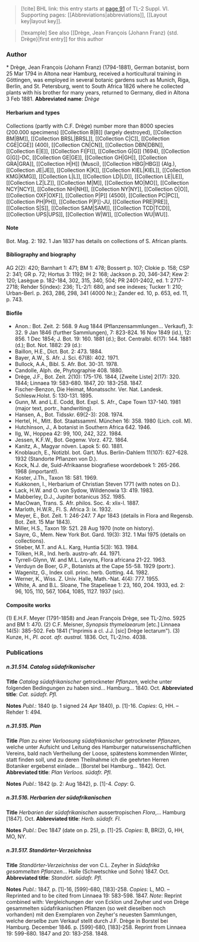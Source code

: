 > [!cite] BHL link: this entry starts at [page 91](https://www.biodiversitylibrary.org/page/33260079) of TL-2 Suppl. VI.
> Supporting pages: [[Abbreviations|abbreviations]], [[Layout key|layout key]].

> [!example] See also [[Drège, Jean François (Johann Franz) {std. Drège}|first entry]] for this author

### Author

\* Drège, Jean François (Johann Franz) (1794-1881), German botanist, born 25 Mar 1794 in Altona near Hamburg, received a horticultural training in Göttingen, was employed in several botanic gardens such as Munich, Riga, Berlin, and St. Petersburg, went to South Africa 1826 where he collected plants with his brother for many years, returned to Germany, died in Altona 3 Feb 1881. 
**Abbreviated name**: *Drège*

#### Herbarium and types

Collections (partly with C.F. Drège) number more than 8000 species (200.000 specimens) [[Collection B|B]] (largely destroyed), [[Collection BM|BM]], [[Collection BRSL|BRSL]], [[Collection C|C]], [[Collection CGE|CGE]] (400), [[Collection CN|CN]], [[Collection DBN|DBN]], [[Collection E|E]], [[Collection FI|FI]], [[Collection G|G]] (1694), [[Collection G|G]]-DC, [[Collection GE|GE]], [[Collection GH|GH]], [[Collection GRA|GRA]], [[Collection H|H]] (Musci), [[Collection HBG|HBG]] (Alg.), [[Collection JE|JE]], [[Collection K|K]], [[Collection KIEL|KIEL]], [[Collection KMG|KMG]], [[Collection L|L]], [[Collection LD|LD]], [[Collection LE|LE]], [[Collection LZ|LZ]], [[Collection M|M]], [[Collection MO|MO]], [[Collection NCY|NCY]], [[Collection NH|NH]], [[Collection NY|NY]], [[Collection O|O]], [[Collection OXF|OXF]], [[Collection P|P]] (4500), [[Collection PC|PC]], [[Collection PH|PH]], [[Collection P|P]]-JU, [[Collection PRE|PRE]], [[Collection S|S]], [[Collection SAM|SAM]], [[Collection TCD|TCD]], [[Collection UPS|UPS]], [[Collection W|W]], [[Collection WU|WU]].

#### Note

Bot. Mag. 2: 192. 1 Jan 1837 has details on collections of S. African plants.

#### Bibliography and biography

AG 2(2): 420; Barnhart 1: 471; BM 1: 478; Bossert p. 107; Clokie p. 158; CSP 2: 341; GR p. 72; Hortus 3: 1192; IH 2: 168; Jackson p. 20, 346-347; Kew 2: 120; Lasègue p. 182-184, 302, 315, 340, 504; PR 2401-2402, ed. 1: 2717-2718; Rehder 5(index): 236; TL-2/1: 680, and see indexes; Tucker 1: 210; Urban-Berl. p. 263, 286, 298, 341 (4000 Nr.); Zander ed. 10, p. 653, ed. 11, p. 743.

#### Biofile

- Anon.: Bot. Zeit. 2: 568. 9 Aug 1844 (Pflanzensammlungen... Verkauf), 3: 32. 9 Jan 1846 (further Sammlungen), 7: 823-824. 16 Nov 1849 (id.), 12: 856. 1 Dec 1854; J. Bot. 19: 160. 1881 (d.); Bot. Centralbl. 6(17): 144. 1881 (d.); Bot. Not. 1882: 29 (d.):
- Baillon, H.E., Dict. Bot. 2: 473. 1884.
- Bayer, A.W., S. Afr. J. Sci. 67(8): 402. 1971.
- Bullock, A.A., Bibl. S. Afr. Bot. 30-31. 1978.
- Candolle, Alph. de, Phytographie 408. 1880.
- Drège, J.F., Bot. Zeit. 2(10): 175-176. 1844, \[Zweite Liste\] 2(17): 320. 1844; Linnaea 19: 583-680. 1847, 20: 183-258. 1847.
- Fischer-Benzon, Die Heimat, Monatsschr. Ver. Nat. Landesk. Schlesw.Holst. 5: 130-131. 1895.
- Gunn, M. and L.E. Codd, Bot. Expl. S. Afr., Cape Town 137-140. 1981 (major text, portr., handwriting).
- Hansen, A., Bot. Tidsskr. 69(2-3): 208. 1974.
- Hertel, H., Mitt. Bot. Staatssamml. München 16: 358. 1980 (Lich. coll. M).
- Hutchinson, J., A botanist in Southern Africa 642. 1946.
- Ilg, W., Hoppea 42: 99, 100, 242, 322. 1984.
- Jessen, K.F.W., Bot. Gegenw. Vorz. 472. 1864.
- Kanitz, A., Magyar növen. Lapok 5: 60. 1881.
- Knoblauch, E., Notizbl. bot. Gart. Mus. Berlin-Dahlem 11(107): 627-628. 1932 (Standorte Pflanzen von D.).
- Kock, N.J. de, Suid-Afrikaanse biografiese woordeboek 1: 265-266. 1968 (important!).
- Koster, J.Th., Taxon 18: 581. 1969.
- Kukkonen, I., Herbarium of Christian Steven 1771 (with notes on D.).
- Lack, H.W. and O. von Sydow, Willdenowia 13: 419. 1983.
- Mabberley, D.J., Jupiter botanicus 352. 1985.
- MacOwan, Trans. S. Afr. philos. Soc. 4: xlix-l. 1887.
- Marloth, H.W.R., Fl. S. Africa 3: ix. 1932.
- Meyer, E., Bot. Zeit. 1: 246-247. 7 Apr 1843 (details in Flora and Regensb. Bot. Zeit. 15 Mar 1843).
- Miller, H.S., Taxon 19: 521. 28 Aug 1970 (note on history).
- Sayre, G., Mem. New York Bot. Gard. 19(3): 312. 1 Mai 1975 (details on collections).
- Stieber, M.T. and A.L. Karg, Huntia 5(3): 163. 1984.
- Tölken, H.R., Ind. herb. austro-afr. 44. 1971.
- Tyrrell-Glynn, W. and M.L. Levyns, Flora africana 21-22. 1963.
- Verduyn de Boer, G.P., Botanists at the Cape 55-58. 1929 (portr.).
- Wagenitz, G., Index coll. princ. herb. Gotting. 44. 1982.
- Werner, K., Wiss. Z. Univ. Halle, Math.-Nat. 4(4): 777. 1955.
- White, A. and B.L. Sloane, The Stapelieae 1: 23, 160, 204. 1933, ed. 2: 96, 105, 110, 567, 1064, 1085, 1127. 1937 (sic).

#### Composite works

(1) E.H.F. Meyer (1791-1858) and Jean François Drège, see TL-2/no. 5925 and BM 1: 470.
(2) C.F. Meisner, *Synopsis thymelaearum* \[etc.\] Linnaea 14(5): 385-502. Feb 1841 ("Inprimis a cl. J.J. \[sic\] Drège lectarum").
(3) Kunze, H., *Pl. acot. afr. austral.* 1836. Oct, TL-2/no. 4038.

### Publications

##### n.31.514. Catalog südafrikanischer

**Title**
*Catalog südafrikanischer* getrockneter *Pflanzen*, welche unter folgenden Bedingungen zu haben sind... Hamburg... 1840. Oct.
**Abbreviated title**: *Cat. südafr. Pfl.*

**Notes**
*Publ*.: 1840 (p. 1 signed 24 Apr 1840), p. \[1\]-16. *Copies*: G, HH. – Rehder 1: 494.

##### n.31.515. Plan

**Title**
*Plan* zu einer *Verloosung südafrikanischer* getrockneter *Pflanzen*, welche unter Aufsicht und Leitung des Hamburger naturwissenschaftlichen Vereins, bald nach Vertheilung der Loose, spätestens kommenden Winter, statt finden soll, und zu deren Theilnahme ich die geehrten Herren Botaniker ergebenst einlade... \[Borstel bei Hamburg... 1842\]. Oct.
**Abbreviated title**: *Plan Verloos. südafr. Pfl.*

**Notes**
*Publ*.: 1842 (p. 2: Aug 1842), p. \[1\]-4. *Copy*: G.

##### n.31.516. Herbarien der südafrikanischen

**Title**
*Herbarien der südafrikanischen* aussertropischen *Flora*,... Hamburg \[1847\]. Oct.
**Abbreviated title**: *Herb. südafr. Fl.*

**Notes**
*Publ*.: Dec 1847 (date on p. 25), p. \[1\]-25. *Copies*: B, BR(2), G, HH, MO, NY.

##### n.31.517. Standörter-Verzeichniss

**Title**
*Standörter-Verzeichniss* der von C.L. Zeyher in *Südafrika gesammelten Pflanzen*... Halle (Schwetschke und Sohn) 1847. Oct.
**Abbreviated title**: *Standört. südafr. Pfl.*

**Notes**
*Publ*.: 1847, p. \[1\]-16, \[599\]-680, \[183\]-258. *Copies*: L, MO. – Reprinted and to be cited from Linnaea 19: 583-598. 1847.
*Note*: Reprint combined with: Vergleichungen der von Ecklon und Zeyher und von Drège gesammelten südafrikanischen Pflanzen (so weit dieselben noch vorhanden) mit den Exemplaren von Zeyher's neuesten Sammlungen, welche derselbe zum Verkauf stellt durch J.F. Drège in Borstel bei Hamburg. December 1846. p. \[599\]-680, \[183\]-258. Reprint from Linnaea 19: 599-680. 1847 and 20: 183-258. 1848.


